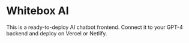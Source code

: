 # Whitebox AI

This is a ready-to-deploy AI chatbot frontend. Connect it to your GPT-4 backend and deploy on Vercel or Netlify.